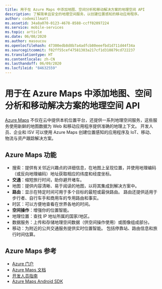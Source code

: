 ```yaml
---
title: 用于在 Azure Maps 中添加地图、空间分析和移动解决方案的地理空间 API
description: 了解简单且安全的地理空间服务，以创建位置感知的移动应用程序。
author: codemillmatt
ms.assetid: 34a8a070-0123-4678-8588-ccff02097224
ms.service: mobile-services
ms.topic: article
ms.date: 06/08/2020
ms.author: masoucou
ms.openlocfilehash: 47300edb8d8b7a4adfcb80eeefbd1d711d44f34a
ms.sourcegitcommit: f02ff55cef47581303a217cf1d310879cd722237
ms.translationtype: HT
ms.contentlocale: zh-CN
ms.lasthandoff: 06/09/2020
ms.locfileid: "84632559"
---
```

# <a name="geospatial-apis-to-add-maps-spatial-analytics-and-mobility-solutions-with-azure-maps"></a>用于在 Azure Maps 中添加地图、空间分析和移动解决方案的地理空间 API

[Azure Maps](https://azure.microsoft.com/services/azure-maps/) 不仅在云中提供本机位置平台，还提供一系列地理空间服务，这些服务使用新鲜的地图数据为 Web 和移动应用程序提供准确的地理上下文。 开发人员、企业和 ISV 可以使用 Azure Maps 创建位置感知的应用程序及 IoT、移动、物流与资产跟踪解决方案。

## <a name="azure-maps-features"></a>Azure Maps 功能

- 搜索：提供有关邻近兴趣点的详细信息，在地图上呈现位置，并使用地理编码（或反向地理编码）地址获取相应的纬度和经度坐标。
- **交通**：缩短旅行时间，助你避开堵车。
- 地图：提供内容清晰、易于阅读的地图，以将其集成到解决方案中。
- **路由**：显示在特定时间可用于多个目标的最短或最快路由。 路由还提供适用于步行者、自行车手和商用车的专用路由和事实。
- 时区：可以方便地查看在世界各地的时间。
- **空间操作**：增强你的位置智能。
- 地理位置：查找 IP 地址所属的国家/地区。
- 数据服务：上传和存储地理空间数据（供空间操作使用）或图像组成部分。
- 移动：为附近的公共交通服务提供实时位置智能。 包括停靠站、路由信息和旅行时间估算。

## <a name="azure-maps-references"></a>Azure Maps 参考

- [Azure 门户](https://portal.azure.com) 
- [Azure Maps 文档](/azure/azure-maps/about-azure-maps)
- [开发人员指南](/azure/azure-maps/how-to-use-android-map-control-library)
- [Azure Maps Android SDK](/azure/azure-maps/how-to-use-android-map-control-library)
